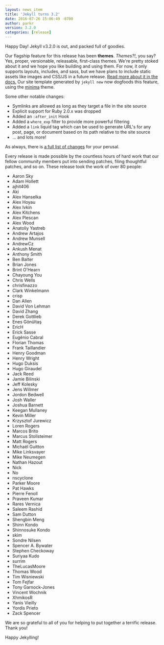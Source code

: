 ```yaml
---
layout: news_item
title: 'Jekyll turns 3.2'
date: 2016-07-26 15:06:49 -0700
author: parkr
version: 3.2.0
categories: [release]
---
```


Happy Day! Jekyll v3.2.0 is out, and packed full of goodies.

Our flagship feature for this release has been **themes**. _Themes?!_, you
say? Yes, proper, versionable, releasable, first-class themes. We're pretty
stoked about it and we hope you like building and using them. For now, it
only supports layouts, includes, and sass, but we have plans to include
static assets like images and CSS/JS in a future release. [Read more about
it in the docs.](/docs/themes/) Our site template generated by `jekyll new`
now dogfoods this feature, using the [minima](https://github.com/jekyll/minima) theme.

Some other notable changes:

- Symlinks are allowed as long as they target a file in the site source
- Explicit support for Ruby 2.0.x was dropped
- Added an `:after_init` Hook
- Added a `where_exp` filter to provide more powerful filtering
- Added a `link` liquid tag which can be used to generate URL's for any
post, page, or document based on its path relative to the site source
- ... and lots more!

As always, there is [a full list of changes](/docs/history/#v3-2-0) for
your perusal.

Every release is made possible by the countless hours of hard work that our
fellow community members put into sending patches, filing thoughtful
patches, and so on. These release took the work of over 80 people:

- Aaron Sky
- Adam Hollett
- ajhit406
- Aki
- Alex Hanselka
- Alex Hoyau
- Alex Ivkin
- Alex Kitchens
- Alex Plescan
- Alex Wood
- Anatoliy Yastreb
- Andrew Artajos
- Andrew Munsell
- AndrewCz
- Ankush Menat
- Anthony Smith
- Ben Balter
- Brian Jones
- Brint O'Hearn
- Chayoung You
- Chris Wells
- chrisfinazzo
- Clark Winkelmann
- crisp
- Dan Allen
- David Von Lehman
- David Zhang
- Derek Gottlieb
- Enes Gönültaş
- EricH
- Erick Sasse
- Eugênio Cabral
- Florian Thomas
- Frank Taillandier
- Henry Goodman
- Henry Wright
- Hugo Duksis
- Hugo Giraudel
- Jack Reed
- Jamie Bilinski
- Jeff Kolesky
- Jens Willmer
- Jordon Bedwell
- Josh Waller
- Joshua Barnett
- Keegan Mullaney
- Kevin Miller
- Krzysztof Jurewicz
- Loren Rogers
- Marcos Brito
- Marcus Stollsteimer
- Matt Rogers
- Michaël Guitton
- Mike Linksvayer
- Mike Neumegen
- Nathan Hazout
- Nick
- No
- nscyclone
- Parker Moore
- Pat Hawks
- Pierre Fenoll
- Praveen Kumar
- Rares Vernica
- Saleem Rashid
- Sam Dutton
- Shengbin Meng
- Shinn Kondo
- Shinnosuke Kondo
- skim
- Sondre Nilsen
- Spencer A. Bywater
- Stephen Checkoway
- Suriyaa Kudo
- surrim
- TheLucasMoore
- Thomas Wood
- Tim Wisniewski
- Tom Fejfar
- Tony Garnock-Jones
- Vincent Wochnik
- XhmikosR
- Yanis Vieilly
- Yordis Prieto
- Zack Spencer

We are so grateful to all of you for helping to put together a terrific
release. Thank you!

Happy Jekylling!
